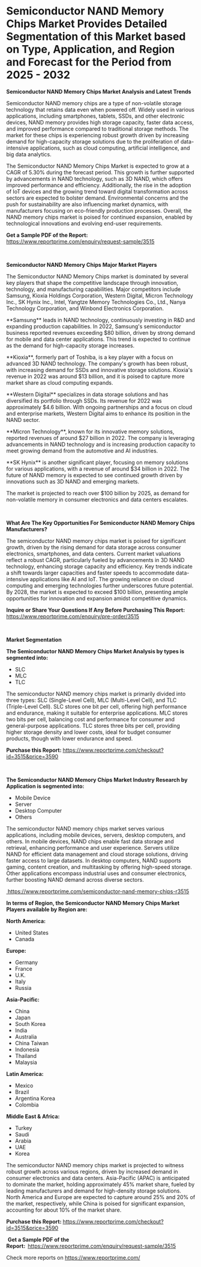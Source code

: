 <p><h1>Semiconductor NAND Memory Chips Market Provides Detailed Segmentation of this Market based on Type, Application, and Region and Forecast for the Period from 2025 - 2032</h1></p><p><strong>Semiconductor NAND Memory Chips Market Analysis and Latest Trends</strong></p>
<p><p>Semiconductor NAND memory chips are a type of non-volatile storage technology that retains data even when powered off. Widely used in various applications, including smartphones, tablets, SSDs, and other electronic devices, NAND memory provides high storage capacity, faster data access, and improved performance compared to traditional storage methods. The market for these chips is experiencing robust growth driven by increasing demand for high-capacity storage solutions due to the proliferation of data-intensive applications, such as cloud computing, artificial intelligence, and big data analytics.</p><p>The Semiconductor NAND Memory Chips Market is expected to grow at a CAGR of 5.30% during the forecast period. This growth is further supported by advancements in NAND technology, such as 3D NAND, which offers improved performance and efficiency. Additionally, the rise in the adoption of IoT devices and the growing trend toward digital transformation across sectors are expected to bolster demand. Environmental concerns and the push for sustainability are also influencing market dynamics, with manufacturers focusing on eco-friendly production processes. Overall, the NAND memory chips market is poised for continued expansion, enabled by technological innovations and evolving end-user requirements.</p></p>
<p><strong>Get a Sample PDF of the Report:&nbsp;</strong> <a href="https://www.reportprime.com/enquiry/request-sample/3515?utm_campaign=3431&utm_medium=2&utm_source=Github&utm_content=ia&utm_term=18032025&utm_id=semiconductor-nand-memory-chips">https://www.reportprime.com/enquiry/request-sample/3515</a></p>
<p>&nbsp;</p>
<p><strong>Semiconductor NAND Memory Chips Major Market Players</strong></p>
<p><p>The Semiconductor NAND Memory Chips market is dominated by several key players that shape the competitive landscape through innovation, technology, and manufacturing capabilities. Major competitors include Samsung, Kioxia Holdings Corporation, Western Digital, Micron Technology Inc., SK Hynix Inc., Intel, Yangtze Memory Technologies Co., Ltd., Nanya Technology Corporation, and Winbond Electronics Corporation.</p><p>**Samsung** leads in NAND technology, continuously investing in R&D and expanding production capabilities. In 2022, Samsung's semiconductor business reported revenues exceeding $80 billion, driven by strong demand for mobile and data center applications. This trend is expected to continue as the demand for high-capacity storage increases.</p><p>**Kioxia**, formerly part of Toshiba, is a key player with a focus on advanced 3D NAND technology. The company's growth has been robust, with increasing demand for SSDs and innovative storage solutions. Kioxia's revenue in 2022 was around $13 billion, and it is poised to capture more market share as cloud computing expands.</p><p>**Western Digital** specializes in data storage solutions and has diversified its portfolio through SSDs. Its revenue for 2022 was approximately $4.6 billion. With ongoing partnerships and a focus on cloud and enterprise markets, Western Digital aims to enhance its position in the NAND sector.</p><p>**Micron Technology**, known for its innovative memory solutions, reported revenues of around $27 billion in 2022. The company is leveraging advancements in NAND technology and is increasing production capacity to meet growing demand from the automotive and AI industries.</p><p>**SK Hynix** is another significant player, focusing on memory solutions for various applications, with a revenue of around $34 billion in 2022. The future of NAND memory is expected to see continued growth driven by innovations such as 3D NAND and emerging markets.</p><p>The market is projected to reach over $100 billion by 2025, as demand for non-volatile memory in consumer electronics and data centers escalates.</p></p>
<p>&nbsp;</p>
<p><strong>What Are The Key Opportunities For Semiconductor NAND Memory Chips Manufacturers?</strong></p>
<p><p>The semiconductor NAND memory chips market is poised for significant growth, driven by the rising demand for data storage across consumer electronics, smartphones, and data centers. Current market valuations reflect a robust CAGR, particularly fueled by advancements in 3D NAND technology, enhancing storage capacity and efficiency. Key trends indicate a shift towards larger capacities and faster speeds to accommodate data-intensive applications like AI and IoT. The growing reliance on cloud computing and emerging technologies further underscores future potential. By 2028, the market is expected to exceed $100 billion, presenting ample opportunities for innovation and expansion amidst competitive dynamics.</p></p>
<p><strong>Inquire or Share Your Questions If Any Before Purchasing This Report:</strong> <a href="https://www.reportprime.com/enquiry/pre-order/3515?utm_campaign=3431&utm_medium=2&utm_source=Github&utm_content=ia&utm_term=18032025&utm_id=semiconductor-nand-memory-chips">https://www.reportprime.com/enquiry/pre-order/3515</a></p>
<p>&nbsp;</p>
<p><strong>Market Segmentation</strong></p>
<p><strong>The Semiconductor NAND Memory Chips Market Analysis by types is segmented into:</strong></p>
<p><ul><li>SLC</li><li>MLC</li><li>TLC</li></ul></p>
<p><p>The semiconductor NAND memory chips market is primarily divided into three types: SLC (Single-Level Cell), MLC (Multi-Level Cell), and TLC (Triple-Level Cell). SLC stores one bit per cell, offering high performance and endurance, making it suitable for enterprise applications. MLC stores two bits per cell, balancing cost and performance for consumer and general-purpose applications. TLC stores three bits per cell, providing higher storage density and lower costs, ideal for budget consumer products, though with lower endurance and speed.</p></p>
<p><strong>Purchase this Report:&nbsp;</strong><a href="https://www.reportprime.com/checkout?id=3515&price=3590&utm_campaign=3431&utm_medium=2&utm_source=Github&utm_content=ia&utm_term=18032025&utm_id=semiconductor-nand-memory-chips">https://www.reportprime.com/checkout?id=3515&price=3590</a></p>
<p>&nbsp;</p>
<p><strong>The Semiconductor NAND Memory Chips Market Industry Research by Application is segmented into:</strong></p>
<p><ul><li>Mobile Device</li><li>Server</li><li>Desktop Computer</li><li>Others</li></ul></p>
<p><p>The semiconductor NAND memory chips market serves various applications, including mobile devices, servers, desktop computers, and others. In mobile devices, NAND chips enable fast data storage and retrieval, enhancing performance and user experience. Servers utilize NAND for efficient data management and cloud storage solutions, driving faster access to large datasets. In desktop computers, NAND supports gaming, content creation, and multitasking by offering high-speed storage. Other applications encompass industrial uses and consumer electronics, further boosting NAND demand across diverse sectors.</p></p>
<p><a href="https://www.reportprime.com/semiconductor-nand-memory-chips-r3515?utm_campaign=3431&utm_medium=2&utm_source=Github&utm_content=ia&utm_term=18032025&utm_id=semiconductor-nand-memory-chips">&nbsp;https://www.reportprime.com/semiconductor-nand-memory-chips-r3515</a></p>
<p><strong>In terms of Region, the Semiconductor NAND Memory Chips Market Players available by Region are:</strong></p>
<p>
    <p> <strong> North America: </strong>
        <ul>
            <li>United States</li>
            <li>Canada</li>
        </ul>
        </p> 
    <p> <strong> Europe: </strong>
        <ul>
            <li>Germany</li>
            <li>France</li>
            <li>U.K.</li>
            <li>Italy</li>
            <li>Russia</li>
        </ul>
        </p> 
    <p> <strong> Asia-Pacific: </strong>
        <ul>
            <li>China</li>
            <li>Japan</li>
            <li>South Korea</li>
            <li>India</li>
            <li>Australia</li>
            <li>China Taiwan</li>
            <li>Indonesia</li>
            <li>Thailand</li>
            <li>Malaysia</li>
        </ul>
        </p> 
    <p> <strong> Latin America: </strong>
        <ul>
            <li>Mexico</li>
            <li>Brazil</li>
            <li>Argentina Korea</li>
            <li>Colombia</li>
        </ul>
        </p> 
    <p> <strong> Middle East & Africa: </strong>
        <ul>
            <li>Turkey</li>
            <li>Saudi</li>
            <li>Arabia</li>
            <li>UAE</li>
            <li>Korea</li>
        </ul>
    </p>
    </p>
<p><p>The semiconductor NAND memory chips market is projected to witness robust growth across various regions, driven by increased demand in consumer electronics and data centers. Asia-Pacific (APAC) is anticipated to dominate the market, holding approximately 45% market share, fueled by leading manufacturers and demand for high-density storage solutions. North America and Europe are expected to capture around 25% and 20% of the market, respectively, while China is poised for significant expansion, accounting for about 10% of the market share.</p></p>
<p><strong>Purchase this Report: </strong><a href="https://www.reportprime.com/checkout?id=3515&price=3590&utm_campaign=3431&utm_medium=2&utm_source=Github&utm_content=ia&utm_term=18032025&utm_id=semiconductor-nand-memory-chips">https://www.reportprime.com/checkout?id=3515&price=3590</a></p>
<p>&nbsp;<strong>Get a Sample PDF of the Report:&nbsp;&nbsp;</strong><a href="https://www.reportprime.com/enquiry/request-sample/3515?utm_campaign=3431&utm_medium=2&utm_source=Github&utm_content=ia&utm_term=18032025&utm_id=semiconductor-nand-memory-chips">https://www.reportprime.com/enquiry/request-sample/3515</a></p>
<p><strong></strong></p>
<p>Check more reports on <a href="https://www.reportprime.com/?utm_campaign=3431&utm_medium=2&utm_source=Github&utm_content=ia&utm_term=18032025&utm_id=semiconductor-nand-memory-chips">https://www.reportprime.com/</a></p>